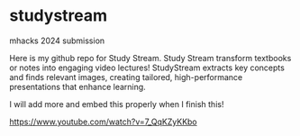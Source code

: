 # studystream
mhacks 2024 submission


Here is my github repo for Study Stream. Study Stream transform textbooks or notes into engaging video lectures! StudyStream extracts key concepts and finds relevant images, creating tailored, high-performance presentations that enhance learning.

I will add more and embed this properly when I finish this!


https://www.youtube.com/watch?v=7_QqKZyKKbo

